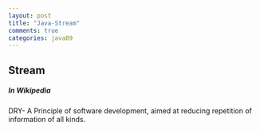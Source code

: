 ```yaml
---
layout: post
title: "Java-Stream"
comments: true
categories: java89
---
```


## Stream

##### In Wikipedia
DRY- A Principle of software development, aimed at reducing repetition of information of all kinds.


